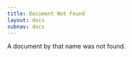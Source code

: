```yaml
---
title: Document Not Found
layout: docs
subnav: docs
---
```


A document by that name was not found.
